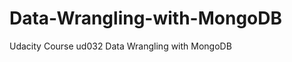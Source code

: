 Data-Wrangling-with-MongoDB
===========================

Udacity Course ud032 Data Wrangling with MongoDB
